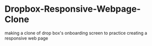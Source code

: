 # Dropbox-Responsive-Webpage-Clone
making a clone of drop box's onboarding screen to practice creating a responsive web page
